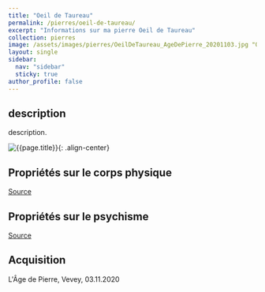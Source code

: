 ```yaml
---
title: "Oeil de Taureau"
permalink: /pierres/oeil-de-taureau/
excerpt: "Informations sur ma pierre Oeil de Taureau"
collection: pierres
image: /assets/images/pierres/OeilDeTaureau_AgeDePierre_20201103.jpg "Oeil de Taureau"
layout: single
sidebar:
  nav: "sidebar"
  sticky: true
author_profile: false
---
```


## description
description.

![{{page.title}}]({{page.image}} "Oeil de Taureau"){: .align-center}


## Propriétés sur le corps physique


[Source](https://)


## Propriétés sur le psychisme


[Source](https://)

## Acquisition
L'Âge de Pierre, Vevey, 03.11.2020
